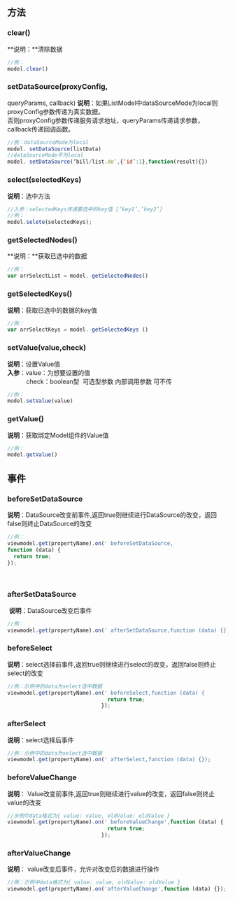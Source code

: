 <a name="CuIYd"></a>
## 方法
<a name="E52S0"></a>
### clear()
**说明：**清除数据
```javascript
//例：
model.clear()
```

<a name="xh8dJ"></a>
### setDataSource(proxyConfig,
queryParams, callback)
**说明**：如果ListModel中dataSourceMode为local则proxyConfig参数传递为真实数据。<br />否则proxyConfig参数传递服务请求地址，queryParams传递请求参数，callback传递回调函数。
```javascript
//例：dataSourceMode为local
model. setDataSource(listData)
//dataSourceMode不为local
model. setDataSource(‘bill/list.do’,{‘id’:1},function(result){})
```

<a name="JcZQf"></a>
### select(selectedKeys)
**说明**：选中方法
```javascript
//入参：selectedKeys传递要选中的key值 [‘key1’,’key2’]
//例：
model.selete(selectedKeys);
```

<a name="Siq8g"></a>
### getSelectedNodes()
**说明：**获取已选中的数据
```javascript
//例：
var arrSelectList = model. getSelectedNodes()
```

<a name="QEqht"></a>
### getSelectedKeys()
**说明**：获取已选中的数据的key值
```javascript
//例：
var arrSelectKeys = model. getSelectedKeys ()
```

<a name="IycIf"></a>
### setValue(value,check)
**说明**：设置Value值<br />**入参**：value：为想要设置的值<br />           check：boolean型  可选型参数 内部调用参数 可不传
```javascript
//例：
model.setValue(value)
```
 
<a name="ZCauZ"></a>
### getValue()
**说明**：获取绑定Model组件的Value值
```javascript
//例：
model.getValue()
```


<a name="cWHun"></a>
## 事件
<a name="BcFbf"></a>
### beforeSetDataSource
**说明**：DataSource改变前事件,返回true则继续进行DataSource的改变，返回false则终止DataSource的改变
```javascript
//例：
viewmodel.get(propertyName).on(' beforeSetDataSource,
function (data) {
  return true;
});
```
       
<a name="iOaWr"></a>
### afterSetDataSource
 **说明**：DataSource改变后事件
```javascript
//例：
viewmodel.get(propertyName).on(' afterSetDataSource,function (data) {});
```

<a name="iWmEa"></a>
### beforeSelect
**说明**：select选择前事件,返回true则继续进行select的改变，返回false则终止select的改变
```javascript
//例：示例中的data为select选中数据
viewmodel.get(propertyName).on(' beforeSelect,function (data) {
                                return true;
                              });
```

<a name="3dyjw"></a>
### afterSelect
**说明**：select选择后事件
```javascript
//例：示例中的data为select选中数据
viewmodel.get(propertyName).on(' afterSelect,function (data) {});
```

<a name="h3y6g"></a>
### beforeValueChange
**说明**： Value改变前事件,返回true则继续进行value的改变，返回false则终止value的改变
```javascript
//示例中data格式为{ value: value, oldValue: oldValue }
viewmodel.get(propertyName).on(' beforeValueChange',function (data) {
                                return true;
                              });
```
<a name="qZzNE"></a>
### afterValueChange
 **说明**： value改变后事件，允许对改变后的数据进行操作
```javascript
//例：示例中data格式为{ value: value, oldValue: oldValue }
viewmodel.get(propertyName).on('afterValueChange',function (data) {});
```